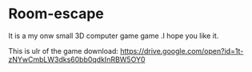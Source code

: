 # Room-escape
It is a my onw small 3D computer game game .I hope you like it.


This is ulr of the game download:
https://drive.google.com/open?id=1t-zNYwCmbLW3dks60bb0qdkInRBW5OY0
